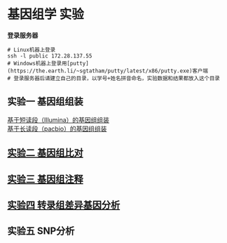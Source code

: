 # 基因组学 实验

**登录服务器**
```
# Linux机器上登录
ssh -l public 172.28.137.55
# Windows机器上登录用[putty](https://the.earth.li/~sgtatham/putty/latest/x86/putty.exe)客户端
# 登录服务器后请建立自己的目录，以学号+姓名拼音命名，实验数据和结果都放入这个目录
```
## 实验一 基因组组装  
   [基于短读段（Illumina）的基因组组装](https://github.com/lukeping/GenomicLab/blob/master/Lab1_1.md)  
   [基于长读段（pacbio）的基因组组装](https://github.com/lukeping/GenomicLab/blob/master/Lab1_2.md)  
## [实验二 基因组比对](https://github.com/lukeping/GenomicLab/blob/master/Lab2.md)  
## [实验三 基因组注释](https://github.com/lukeping/GenomicLab/blob/master/Lab3.md)  
## [实验四 转录组差异基因分析](https://github.com/lukeping/GenomicLab/blob/master/Lab4.md)
## 实验五 SNP分析  
